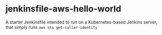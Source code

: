 # jenkinsfile-aws-hello-world
A starter Jenkinsfile intended to run on a Kubernetes-based Jenkins server, that simply runs `aws sts get-caller-identity`
